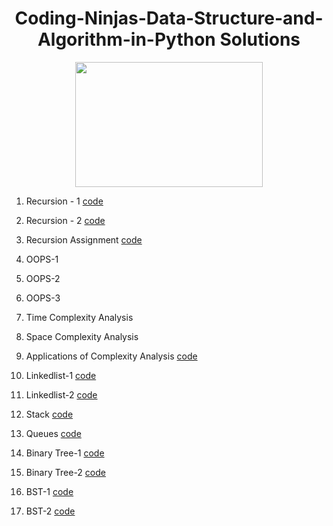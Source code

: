 <h1 align="center"><b>Coding-Ninjas-Data-Structure-and-Algorithm-in-Python Solutions </b></h1>
<p align="center"><img src="https://pa1.narvii.com/7033/f52fb7e1b69cea2a8120b4d2824196c956180015r1-538-302_hq.gif" width="300" height="200" /></p>
<p1 text-align=center>
   <ol> 
  <p><li> Recursion - 1 <a href="https://github.com/Crazy2code15/Coding-Ninjas-Data-Structure-and-Algorithm-in-Python/tree/main/Recursion-1">code</a></li></p>
  <p><li> Recursion - 2 <a href="https://github.com/Crazy2code15/Coding-Ninjas-Data-Structure-and-Algorithm-in-Python/tree/main/Recursion-2">code</a></li></p>
  <p><li> Recursion Assignment <a href="https://github.com/Crazy2code15/Coding-Ninjas-Data-Structure-and-Algorithm-in-Python/blob/main/Recursion%20assignments/All%20the%20Assignments%20of%20Recursion.ipynb">code</a></p>
     <p><li> OOPS-1 </li></p>
     <p><li> OOPS-2 </li></p>
     <p><li> OOPS-3</li></p>
     <p><li> Time Complexity Analysis </li></p>
     <p><li> Space Complexity Analysis</li></p>
     <p><li> Applications of Complexity Analysis <a href="https://github.com/Crazy2code15/Coding-Ninjas-Data-Structure-and-Algorithm-in-Python/blob/main/Applications%20of%20Complexity%20Analysis/All%20Codes.ipynb">code</a></li></p>
     <p><li> Linkedlist-1 <a href="https://github.com/Crazy2code15/Coding-Ninjas-Data-Structure-and-Algorithm-in-Python/blob/main/linkedlist-1/all%20codes%20in%20one.ipynb">code</a></li></p>
     <p><li> Linkedlist-2 <a href="https://github.com/Crazy2code15/Coding-Ninjas-Data-Structure-and-Algorithm-in-Python/tree/main/linkedlist-2">code</a></li></p>
     <p><li> Stack <a href="https://github.com/Crazy2code15/Coding-Ninjas-Data-Structure-and-Algorithm-in-Python/blob/main/Stack/All%20codes%20in%20one.ipynb">code</a></li></p>
     <p><li> Queues <a href="https://github.com/Crazy2code15/Coding-Ninjas-Data-Structure-and-Algorithm-in-Python/blob/main/Queues/All%20code%20in%20one.ipynb">code</a></li></p>
      <p><li> Binary Tree-1 <a href="https://github.com/Crazy2code15/Coding-Ninjas-Data-Structure-and-Algorithm-in-Python/blob/main/Binary%20Tree-1/All%20codes%20in%20one%20file.ipynb">code</a></li></p>
      <p><li> Binary Tree-2 <a href="https://github.com/Crazy2code15/Coding-Ninjas-Data-Structure-and-Algorithm-in-Python/blob/main/Binary%20Tree-2/All%20code%20in%20one%20file.ipynb">code</a></li></p>
      <p><li> BST-1 <a href="https://github.com/Crazy2code15/Coding-Ninjas-Data-Structure-and-Algorithm-in-Python/blob/main/BST-1/All%20in%20one.ipynb">code</a></li></p>
      <p><li> BST-2 <a href="https://github.com/Crazy2code15/Coding-Ninjas-Data-Structure-and-Algorithm-in-Python/blob/main/BST-2/all%20in%20one.ipynb">code</a></li></p>
 
  </ol>
</p1>
